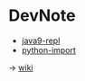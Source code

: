 # DevNote

+ [java9-repl](java9-repl)
+ [python-import](python-import)

-> [wiki](https://github.com/suzuki-hoge/dev-note/wiki)
